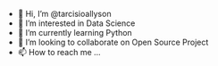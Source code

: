 - 👋 Hi, I’m @tarcisioallyson
- 👀 I’m interested in Data Science
- 🌱 I’m currently learning Python
- 💞️ I’m looking to collaborate on Open Source Project
- 📫 How to reach me ...

<!---
tarcisioallyson/tarcisioallyson is a ✨ special ✨ repository because its `README.md` (this file) appears on your GitHub profile.
You can click the Preview link to take a look at your changes.
--->

